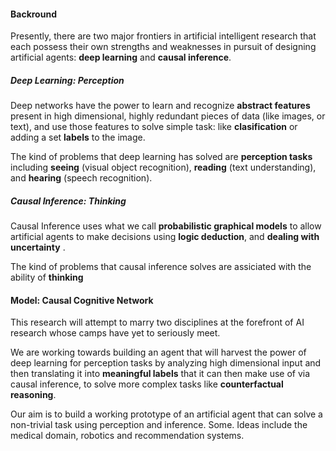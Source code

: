 #### Backround

Presently, there are two major frontiers in artificial intelligent research that each possess their own strengths and weaknesses in pursuit of designing artificial agents: **deep learning** and **causal inference**. 

##### Deep Learning: Perception

Deep networks have the power to learn and recognize **abstract features** present in high dimensional, highly redundant pieces of data (like images, or text), and use those features to solve simple task: like **clasification** or adding a set **labels** to the image.

The kind of problems that deep learning has solved are **perception tasks** including **seeing** (visual object recognition), **reading** (text understanding), and **hearing** (speech recognition). 

##### Causal Inference: Thinking

Causal Inference uses what we call **probabilistic graphical models** to allow artificial agents to make decisions using **logic deduction**, and **dealing with uncertainty** .

The kind of problems that causal inference solves are assiciated with the ability of **thinking**

#### Model: Causal Cognitive Network

This research will attempt to marry two disciplines at the forefront of AI research whose camps have yet to seriously meet. 

We are working towards building an agent that will harvest the power of deep learning for perception tasks by analyzing high dimensional input and then translating it into **meaningful labels** that it can then make use of via causal inference, to solve more complex tasks like **counterfactual reasoning**.

Our aim is to build a working prototype of an artificial agent that can solve a non-trivial task using perception and inference. Some. Ideas include the medical domain, robotics and recommendation systems. 